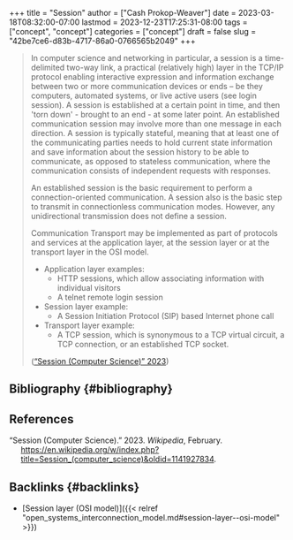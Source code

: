+++
title = "Session"
author = ["Cash Prokop-Weaver"]
date = 2023-03-18T08:32:00-07:00
lastmod = 2023-12-23T17:25:31-08:00
tags = ["concept", "concept"]
categories = ["concept"]
draft = false
slug = "42be7ce6-d83b-4717-86a0-0766565b2049"
+++

> In computer science and networking in particular, a session is a time-delimited two-way link, a practical (relatively high) layer in the TCP/IP protocol enabling interactive expression and information exchange between two or more communication devices or ends – be they computers, automated systems, or live active users (see login session). A session is established at a certain point in time, and then 'torn down' - brought to an end - at some later point. An established communication session may involve more than one message in each direction. A session is typically stateful, meaning that at least one of the communicating parties needs to hold current state information and save information about the session history to be able to communicate, as opposed to stateless communication, where the communication consists of independent requests with responses.
>
> An established session is the basic requirement to perform a connection-oriented communication. A session also is the basic step to transmit in connectionless communication modes. However, any unidirectional transmission does not define a session.
>
> Communication Transport may be implemented as part of protocols and services at the application layer, at the session layer or at the transport layer in the OSI model.
>
> -   Application layer examples:
>     -   HTTP sessions, which allow associating information with individual visitors
>     -   A telnet remote login session
> -   Session layer example:
>     -   A Session Initiation Protocol (SIP) based Internet phone call
> -   Transport layer example:
>     -   A TCP session, which is synonymous to a TCP virtual circuit, a TCP connection, or an established TCP socket.
>
> (<a href="#citeproc_bib_item_1">“Session (Computer Science)” 2023</a>)


## Bibliography {#bibliography}

## References

<style>.csl-entry{text-indent: -1.5em; margin-left: 1.5em;}</style><div class="csl-bib-body">
  <div class="csl-entry"><a id="citeproc_bib_item_1"></a>“Session (Computer Science).” 2023. <i>Wikipedia</i>, February. <a href="https://en.wikipedia.org/w/index.php?title=Session_(computer_science)&oldid=1141927834">https://en.wikipedia.org/w/index.php?title=Session_(computer_science)&#38;oldid=1141927834</a>.</div>
</div>



## Backlinks {#backlinks}

-   [Session layer (OSI model)]({{< relref "open_systems_interconnection_model.md#session-layer--osi-model" >}})
